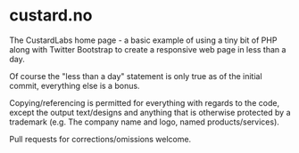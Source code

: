 custard.no
==========

The CustardLabs home page - a basic example of using a tiny bit of PHP along with Twitter Bootstrap to create a responsive web
page in less than a day.

Of course the "less than a day" statement is only true as of the initial commit, everything else is a bonus.

Copying/referencing is permitted for everything with regards to the code, except the output text/designs and anything that is otherwise 
protected by a trademark (e.g. The company name and logo, named products/services). 

Pull requests for corrections/omissions welcome.
